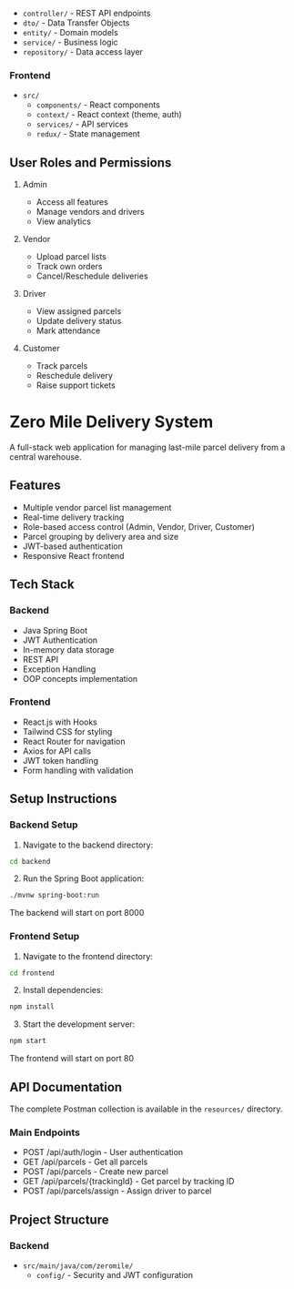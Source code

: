   - `controller/` - REST API endpoints
  - `dto/` - Data Transfer Objects
  - `entity/` - Domain models
  - `service/` - Business logic
  - `repository/` - Data access layer

### Frontend
- `src/`
  - `components/` - React components
  - `context/` - React context (theme, auth)
  - `services/` - API services
  - `redux/` - State management

## User Roles and Permissions

1. Admin
   - Access all features
   - Manage vendors and drivers
   - View analytics

2. Vendor
   - Upload parcel lists
   - Track own orders
   - Cancel/Reschedule deliveries

3. Driver
   - View assigned parcels
   - Update delivery status
   - Mark attendance

4. Customer
   - Track parcels
   - Reschedule delivery
   - Raise support tickets
# Zero Mile Delivery System

A full-stack web application for managing last-mile parcel delivery from a central warehouse.

## Features

- Multiple vendor parcel list management
- Real-time delivery tracking
- Role-based access control (Admin, Vendor, Driver, Customer)
- Parcel grouping by delivery area and size
- JWT-based authentication
- Responsive React frontend

## Tech Stack

### Backend
- Java Spring Boot
- JWT Authentication
- In-memory data storage
- REST API
- Exception Handling
- OOP concepts implementation

### Frontend
- React.js with Hooks
- Tailwind CSS for styling
- React Router for navigation
- Axios for API calls
- JWT token handling
- Form handling with validation

## Setup Instructions

### Backend Setup
1. Navigate to the backend directory:
```bash
cd backend
```

2. Run the Spring Boot application:
```bash
./mvnw spring-boot:run
```
The backend will start on port 8000

### Frontend Setup
1. Navigate to the frontend directory:
```bash
cd frontend
```

2. Install dependencies:
```bash
npm install
```

3. Start the development server:
```bash
npm start
```
The frontend will start on port 80

## API Documentation

The complete Postman collection is available in the `resources/` directory.

### Main Endpoints
- POST /api/auth/login - User authentication
- GET /api/parcels - Get all parcels
- POST /api/parcels - Create new parcel
- GET /api/parcels/{trackingId} - Get parcel by tracking ID
- POST /api/parcels/assign - Assign driver to parcel

## Project Structure

### Backend
- `src/main/java/com/zeromile/`
  - `config/` - Security and JWT configuration
